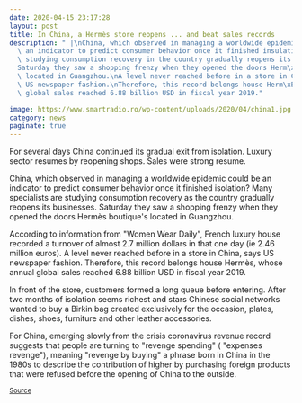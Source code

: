 ```yaml
--- 
date: 2020-04-15 23:17:28
layout: post
title: In China, a Hermès store reopens ... and beat sales records
description: " |\nChina, which observed in managing a worldwide epidemic could be\
  \ an indicator to predict consumer behavior once it finished insulation?\nMany specialists\
  \ studying consumption recovery in the country gradually reopens its business.\n\
  Saturday they saw a shopping frenzy when they opened the doors Herm\xE8s boutique's\
  \ located in Guangzhou.\nA level never reached before in a store in China, says\
  \ US newspaper fashion.\nTherefore, this record belongs house Herm\xE8s, whose annual\
  \ global sales reached 6.88 billion USD in fiscal year 2019."

image: https://www.smartradio.ro/wp-content/uploads/2020/04/china1.jpg
category: news
paginate: true
---
```



For several days China continued its gradual exit from isolation. Luxury sector resumes by reopening shops. Sales were strong resume.

China, which observed in managing a worldwide epidemic could be an indicator to predict consumer behavior once it finished isolation? Many specialists are studying consumption recovery as the country gradually reopens its businesses. Saturday they saw a shopping frenzy when they opened the doors Hermès boutique's located in Guangzhou.

According to information from "Women Wear Daily", French luxury house recorded a turnover of almost 2.7 million dollars in that one day (ie 2.46 million euros). A level never reached before in a store in China, says US newspaper fashion. Therefore, this record belongs house Hermès, whose annual global sales reached 6.88 billion USD in fiscal year 2019.

In front of the store, customers formed a long queue before entering. After two months of isolation seems richest and stars Chinese social networks wanted to buy a Birkin bag created exclusively for the occasion, plates, dishes, shoes, furniture and other leather accessories.

For China, emerging slowly from the crisis coronavirus revenue record suggests that people are turning to "revenge spending" ( "expenses revenge"), meaning "revenge by buying" a phrase born in China in the 1980s to describe the contribution of higher by purchasing foreign products that were refused before the opening of China to the outside.


<small>
<span><a href='https://www.smartradio.ro/in-china-un-magazin-hermes-se-redeschide-si-bate-recordurile-de-vanzari/'>Source</a></span></small>